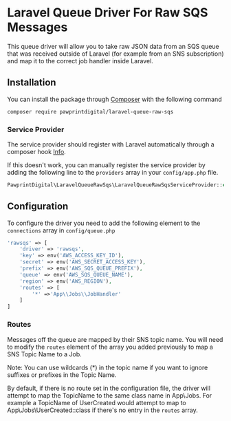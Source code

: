 # Laravel Queue Driver For Raw SQS Messages

This queue driver will allow you to take raw JSON data from an SQS
queue that was received outside of Laravel (for example from an SNS 
subscription) and map it to the correct job handler inside Laravel.

## Installation

You can install the package through [Composer](http://getcomposer.org/)
with the following command

```bash
composer require pawprintdigital/laravel-queue-raw-sqs
```

### Service Provider

The service provider should register with Laravel automatically 
through a composer hook [Info](https://laravel.com/docs/5.6/packages#package-discovery).
 
If this doesn't work, you can  manually register the service 
provider by  adding the following line to the `providers` 
array in your `config/app.php` file.

```php
PawprintDigital\LaravelQueueRawSqs\LaravelQueueRawSqsServiceProvider::class
```


## Configuration

To configure the driver you need to add the following element to
the `connections` array in `config/queue.php`

```php
'rawsqs' => [
    'driver' => 'rawsqs',
    'key' => env('AWS_ACCESS_KEY_ID'),
    'secret' => env('AWS_SECRET_ACCESS_KEY'),
    'prefix' => env('AWS_SQS_QUEUE_PREFIX'),
    'queue' => env('AWS_SQS_QUEUE_NAME'),
    'region' => env('AWS_REGION'),
    'routes' => [
        '*' =>'App\\Jobs\\JobHandler'
    ]
]
```

### Routes

Messages off the queue are mapped by their SNS topic name. You will need
to modify the `routes` element of the array you added previously to 
map a SNS Topic Name to a Job.

Note: You can use wildcards (*) in the topic name if you want to 
ignore suffixes or prefixes in the Topic Name. 

By default, if there is no route set in the configuration file, 
the driver will attempt to map the TopicName to the same class
name in App\Jobs. For example a TopicName of UserCreated would
attempt to map to App\Jobs\UserCreated::class if there's no
 entry in the `routes` array.




